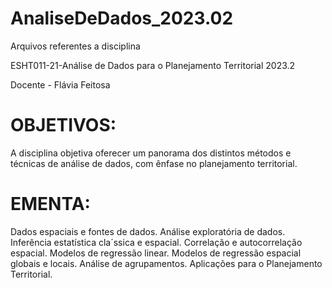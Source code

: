 # AnaliseDeDados_2023.02

Arquivos referentes a disciplina 

ESHT011-21-Análise de Dados para o Planejamento Territorial 2023.2 

Docente - Flávia Feitosa

# OBJETIVOS: 
A disciplina objetiva oferecer um panorama dos distintos métodos e técnicas de
análise de dados, com ênfase no planejamento territorial.
# EMENTA:
Dados espaciais e fontes de dados. Análise exploratória de dados. Inferência estatística cla´ssica
e espacial. Correlação e autocorrelação espacial. Modelos de regressão linear. Modelos de
regressão espacial globais e locais. Análise de agrupamentos. Aplicações para o Planejamento
Territorial.
